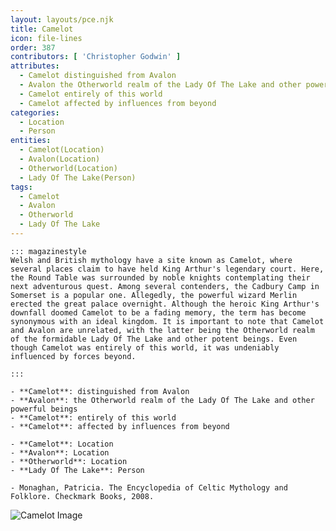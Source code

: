 ```yaml
---
layout: layouts/pce.njk
title: Camelot
icon: file-lines
order: 387
contributors: [ 'Christopher Godwin' ]
attributes:
  - Camelot distinguished from Avalon
  - Avalon the Otherworld realm of the Lady Of The Lake and other powerful beings
  - Camelot entirely of this world
  - Camelot affected by influences from beyond
categories:
  - Location
  - Person
entities:
  - Camelot(Location)
  - Avalon(Location)
  - Otherworld(Location)
  - Lady Of The Lake(Person)
tags:
  - Camelot
  - Avalon
  - Otherworld
  - Lady Of The Lake
---
```

``` tab [group1:Info]
::: magazinestyle
Welsh and British mythology have a site known as Camelot, where several places claim to have held King Arthur's legendary court. Here, the Round Table was surrounded by noble knights contemplating their next adventurous quest. Among several contenders, the Cadbury Camp in Somerset is a popular one. Allegedly, the powerful wizard Merlin erected the great palace overnight. Although the heroic King Arthur's downfall doomed Camelot to be a fading memory, the term has become synonymous with an ideal kingdom. It is important to note that Camelot and Avalon are unrelated, with the latter being the Otherworld realm of the formidable Lady Of The Lake and other potent beings. Even though Camelot was entirely of this world, it was undeniably influenced by forces beyond.

:::
```
``` tab [group1:Attributes]
- **Camelot**: distinguished from Avalon
- **Avalon**: the Otherworld realm of the Lady Of The Lake and other powerful beings
- **Camelot**: entirely of this world
- **Camelot**: affected by influences from beyond
```
``` tab [group1:Entities]
- **Camelot**: Location
- **Avalon**: Location
- **Otherworld**: Location
- **Lady Of The Lake**: Person
```
``` tab [group1:Sources]
- Monaghan, Patricia. The Encyclopedia of Celtic Mythology and Folklore. Checkmark Books, 2008.
```
![Camelot Image](https://upload.wikimedia.org/wikipedia/commons/thumb/b/b7/Idylls_of_the_King_3.jpg/1200px-Idylls_of_the_King_3.jpg)
